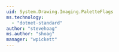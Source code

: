 ```yaml
---
uid: System.Drawing.Imaging.PaletteFlags
ms.technology: 
  - "dotnet-standard"
author: "stevehoag"
ms.author: "shoag"
manager: "wpickett"
---
```

